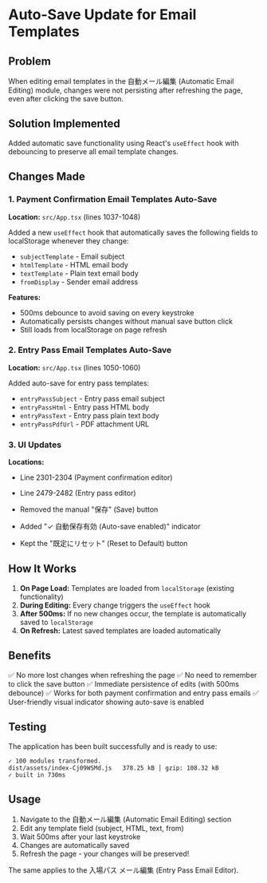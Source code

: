 # Auto-Save Update for Email Templates

## Problem

When editing email templates in the 自動メール編集 (Automatic Email Editing) module, changes were not persisting after refreshing the page, even after clicking the save button.

## Solution Implemented

Added automatic save functionality using React's `useEffect` hook with debouncing to preserve all email template changes.

## Changes Made

### 1. Payment Confirmation Email Templates Auto-Save

**Location:** `src/App.tsx` (lines 1037-1048)

Added a new `useEffect` hook that automatically saves the following fields to localStorage whenever they change:

- `subjectTemplate` - Email subject
- `htmlTemplate` - HTML email body
- `textTemplate` - Plain text email body
- `fromDisplay` - Sender email address

**Features:**

- 500ms debounce to avoid saving on every keystroke
- Automatically persists changes without manual save button click
- Still loads from localStorage on page refresh

### 2. Entry Pass Email Templates Auto-Save

**Location:** `src/App.tsx` (lines 1050-1060)

Added auto-save for entry pass templates:

- `entryPassSubject` - Entry pass email subject
- `entryPassHtml` - Entry pass HTML body
- `entryPassText` - Entry pass plain text body
- `entryPassPdfUrl` - PDF attachment URL

### 3. UI Updates

**Locations:**

- Line 2301-2304 (Payment confirmation editor)
- Line 2479-2482 (Entry pass editor)

- Removed the manual "保存" (Save) button
- Added "✓ 自動保存有効 (Auto-save enabled)" indicator
- Kept the "既定にリセット" (Reset to Default) button

## How It Works

1. **On Page Load:** Templates are loaded from `localStorage` (existing functionality)
2. **During Editing:** Every change triggers the `useEffect` hook
3. **After 500ms:** If no new changes occur, the template is automatically saved to `localStorage`
4. **On Refresh:** Latest saved templates are loaded automatically

## Benefits

✅ No more lost changes when refreshing the page
✅ No need to remember to click the save button
✅ Immediate persistence of edits (with 500ms debounce)
✅ Works for both payment confirmation and entry pass emails
✅ User-friendly visual indicator showing auto-save is enabled

## Testing

The application has been built successfully and is ready to use:

```
✓ 100 modules transformed.
dist/assets/index-Cj09WSMd.js   378.25 kB │ gzip: 108.32 kB
✓ built in 730ms
```

## Usage

1. Navigate to the 自動メール編集 (Automatic Email Editing) section
2. Edit any template field (subject, HTML, text, from)
3. Wait 500ms after your last keystroke
4. Changes are automatically saved
5. Refresh the page - your changes will be preserved!

The same applies to the 入場パス メール編集 (Entry Pass Email Editor).
